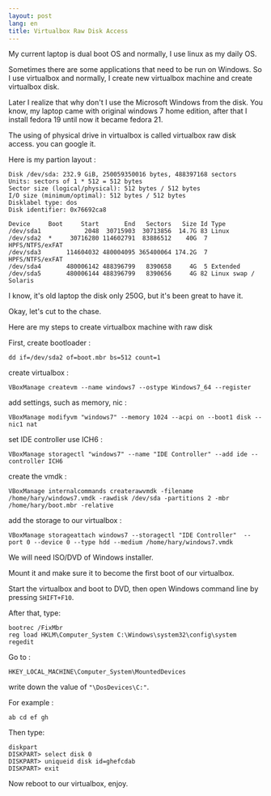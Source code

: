 ```yaml
---
layout: post
lang: en
title: Virtualbox Raw Disk Access
---
```

<!-- more -->
My current laptop is dual boot OS and normally, I use linux as my daily OS. 

Sometimes there are some applications that need to be run on Windows. 
So I use virtualbox and normally, I create new virtualbox machine and create virtualbox disk.

Later I realize that why don't I use the Microsoft Windows from the disk. 
You know, my laptop came with original windows 7 home edition, after that I install fedora 19 until now it became fedora 21.

The using of physical drive in virtualbox is called virtualbox raw disk access. you can google it.

Here is my partion layout :

    Disk /dev/sda: 232.9 GiB, 250059350016 bytes, 488397168 sectors
    Units: sectors of 1 * 512 = 512 bytes
    Sector size (logical/physical): 512 bytes / 512 bytes
    I/O size (minimum/optimal): 512 bytes / 512 bytes
    Disklabel type: dos
    Disk identifier: 0x76692ca8

    Device     Boot     Start       End   Sectors   Size Id Type
    /dev/sda1            2048  30715903  30713856  14.7G 83 Linux
    /dev/sda2  *     30716280 114602791  83886512    40G  7 HPFS/NTFS/exFAT
    /dev/sda3       114604032 480004095 365400064 174.2G  7 HPFS/NTFS/exFAT
    /dev/sda4       480006142 488396799   8390658     4G  5 Extended
    /dev/sda5       480006144 488396799   8390656     4G 82 Linux swap / Solaris

I know, it's old laptop the disk only 250G, but it's been great to have it. 

Okay, let's cut to the chase.

Here are my steps to create virtualbox machine with raw disk

First, create bootloader :

    dd if=/dev/sda2 of=boot.mbr bs=512 count=1


create virtualbox :

    VBoxManage createvm --name windows7 --ostype Windows7_64 --register


add settings, such as memory, nic :

    VBoxManage modifyvm "windows7" --memory 1024 --acpi on --boot1 disk --nic1 nat

set IDE controller use ICH6 :

    VBoxManage storagectl "windows7" --name "IDE Controller" --add ide --controller ICH6


create the vmdk :

    VBoxManage internalcommands createrawvmdk -filename /home/hary/windows7.vmdk -rawdisk /dev/sda -partitions 2 -mbr /home/hary/boot.mbr -relative


add the storage to our virtualbox :

    VBoxManage storageattach windows7 --storagectl "IDE Controller"  --port 0 --device 0 --type hdd --medium /home/hary/windows7.vmdk


We will need ISO/DVD of Windows installer. 

Mount it and make sure it to become the first boot of our virtualbox.

Start the virtualbox and boot to DVD, then open Windows command line by pressing `SHIFT+F10`. 

After that, type:

    bootrec /FixMbr
    reg load HKLM\Computer_System C:\Windows\system32\config\system
    regedit

Go to :

    HKEY_LOCAL_MACHINE\Computer_System\MountedDevices

write down the value of `"\DosDevices\C:"`. 

For example :

    ab cd ef gh

Then type:

    diskpart
    DISKPART> select disk 0
    DISKPART> uniqueid disk id=ghefcdab
    DISKPART> exit

Now reboot to our virtualbox, enjoy.
